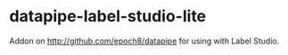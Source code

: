 # datapipe-label-studio-lite
Addon on http://github.com/epoch8/datapipe for using with Label Studio.
